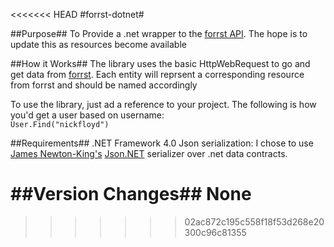 <<<<<<< HEAD
#forrst-dotnet#

##Purpose##
To Provide a .net wrapper to the [forrst API](http://forrst.com/apidocs.html). The hope is to update this as resources become available  

##How it Works##
The library uses the basic HttpWebRequest to go and get data from [forrst](http://forrst.com).  Each entity will reprsent a corresponding resource from forrst and should be named accordingly

To use the library, just ad a reference to your project.  The following is how you'd get a user based on username:  
`User.Find("nickfloyd")`

##Requirements##
.NET Framework 4.0
Json serialization: I chose to use [James Newton-King's](http://twitter.com/jamesnk) [Json.NET](http://james.newtonking.com/pages/json-net.aspx) serializer over .net data contracts.  
 
##Version Changes##
None
=======
>>>>>>> 02ac872c195c558f18f53d268e20300c96c81355
